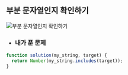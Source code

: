 ## 부분 문자열인지 확인하기

![부분 문자열인지 확인하기](https://media.discordapp.net/attachments/1069627422581989409/1105821601624231956/image.png?width=566&height=650)

- ### 내가 푼 문제

```js
function solution(my_string, target) {
  return Number(my_string.includes(target));
}
```
